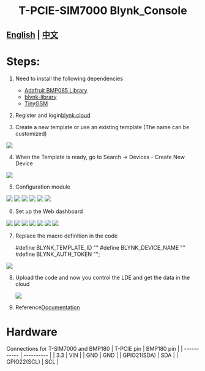 <h1 align = "center">T-PCIE-SIM7000 Blynk_Console</h1>

## **[English](./README.MD) | [中文](./README_CN.MD)**


# Steps:
1. Need to install the following dependencies
     - [Adafruit BMP085 Library](https://github.com/adafruit/Adafruit-BMP085-Library)
     - [blynk-library](https://github.com/blynkkk/blynk-library)
     - [TinyGSM](https://github.com/vshymanskyy/TinyGSM)

2. Register and login[blynk.cloud](https://blynk.cloud/dashboard/login) 

3. Create a new template or use an existing template (The name can be customized)

![](../../../image/Blynk/1-Create_Template-SIM7000.png)

4.   When the Template is ready, go to Search -> Devices - Create New Device

![](../../../image/Blynk/2-Create_device-SIM7000.png)

5. Configuration module

![](../../../image/Blynk/3-Configuration_module.png)
![](../../../image/Blynk/3-1-Configuration_module.png)
![](../../../image/Blynk/3-2-Configuration_module.png)
![](../../../image/Blynk/3-3-Configuration_module.png)
![](../../../image/Blynk/3-4-Configuration_module.png)
![](../../../image/Blynk/3-5-Configuration_module.png)

6. Set up the Web dashboard

![](../../../image/Blynk/4-Dash_board.png)
![](../../../image/Blynk/4-1-Dash_board.png)
![](../../../image/Blynk/4-2-Dash_board.png)
![](../../../image/Blynk/4-3-Dash_board.png)
![](../../../image/Blynk/4-4-Dash_board.png)
![](../../../image/Blynk/4-5-Dash_board.png)
![](../../../image/Blynk/4-6-Dash_board.png)

7. Replace the macro definition in the code

    #define BLYNK_TEMPLATE_ID ""
    #define BLYNK_DEVICE_NAME ""
    #define BLYNK_AUTH_TOKEN "";

 ![](../../../image/Blynk/5-Ready_code.png)


8. Upload the code and now you control the LDE and get the data in the cloud
   
   ![](../../../image/Blynk/6.png)


9. Reference[Documentation](https://docs.blynk.io/en/)


# Hardware
Connections for T-SIM7000 and BMP180
| T-PCIE pin  | BMP180 pin |
| ----------- | ---------- |
| 3.3         | VIN        |
| GND         | GND        |
| GPIO21(SDA) | SDA        |
| GPIO22(SCL) | SCL        |





